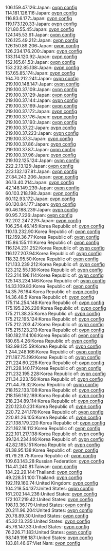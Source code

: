 106.159.47.126:Japan: [ovpn config](vpn/106_159_47_126.ovpn)  
114.181.126.116:Japan: [ovpn config](vpn/114_181_126_116.ovpn)  
116.83.6.177:Japan: [ovpn config](vpn/116_83_6_177.ovpn)  
119.173.120.33:Japan: [ovpn config](vpn/119_173_120_33.ovpn)  
121.80.55.45:Japan: [ovpn config](vpn/121_80_55_45.ovpn)  
124.145.53.61:Japan: [ovpn config](vpn/124_145_53_61.ovpn)  
126.125.49.212:Japan: [ovpn config](vpn/126_125_49_212.ovpn)  
126.150.89.206:Japan: [ovpn config](vpn/126_150_89_206.ovpn)  
126.234.176.200:Japan: [ovpn config](vpn/126_234_176_200.ovpn)  
133.114.120.92:Japan: [ovpn config](vpn/133_114_120_92.ovpn)  
152.165.61.53:Japan: [ovpn config](vpn/152_165_61_53.ovpn)  
153.232.85.138:Japan: [ovpn config](vpn/153_232_85_138.ovpn)  
157.65.85.174:Japan: [ovpn config](vpn/157_65_85_174.ovpn)  
164.70.212.241:Japan: [ovpn config](vpn/164_70_212_241.ovpn)  
219.100.148.147:Japan: [ovpn config](vpn/219_100_148_147.ovpn)  
219.100.37.109:Japan: [ovpn config](vpn/219_100_37_109.ovpn)  
219.100.37.129:Japan: [ovpn config](vpn/219_100_37_129.ovpn)  
219.100.37.144:Japan: [ovpn config](vpn/219_100_37_144.ovpn)  
219.100.37.169:Japan: [ovpn config](vpn/219_100_37_169.ovpn)  
219.100.37.172:Japan: [ovpn config](vpn/219_100_37_172.ovpn)  
219.100.37.176:Japan: [ovpn config](vpn/219_100_37_176.ovpn)  
219.100.37.193:Japan: [ovpn config](vpn/219_100_37_193.ovpn)  
219.100.37.22:Japan: [ovpn config](vpn/219_100_37_22.ovpn)  
219.100.37.223:Japan: [ovpn config](vpn/219_100_37_223.ovpn)  
219.100.37.3:Japan: [ovpn config](vpn/219_100_37_3.ovpn)  
219.100.37.86:Japan: [ovpn config](vpn/219_100_37_86.ovpn)  
219.100.37.87:Japan: [ovpn config](vpn/219_100_37_87.ovpn)  
219.100.37.96:Japan: [ovpn config](vpn/219_100_37_96.ovpn)  
219.102.125.124:Japan: [ovpn config](vpn/219_102_125_124.ovpn)  
222.2.13.125:Japan: [ovpn config](vpn/222_2_13_125.ovpn)  
223.132.137.81:Japan: [ovpn config](vpn/223_132_137_81.ovpn)  
27.84.243.206:Japan: [ovpn config](vpn/27_84_243_206.ovpn)  
36.13.40.214:Japan: [ovpn config](vpn/36_13_40_214.ovpn)  
42.148.149.239:Japan: [ovpn config](vpn/42_148_149_239.ovpn)  
60.103.218.198:Japan: [ovpn config](vpn/60_103_218_198.ovpn)  
60.112.93.172:Japan: [ovpn config](vpn/60_112_93_172.ovpn)  
60.120.84.177:Japan: [ovpn config](vpn/60_120_84_177.ovpn)  
60.46.188.239:Japan: [ovpn config](vpn/60_46_188_239.ovpn)  
60.95.7.226:Japan: [ovpn config](vpn/60_95_7_226.ovpn)  
92.202.247.229:Japan: [ovpn config](vpn/92_202_247_229.ovpn)  
106.254.46.145:Korea Republic of: [ovpn config](vpn/106_254_46_145.ovpn)  
110.13.232.90:Korea Republic of: [ovpn config](vpn/110_13_232_90.ovpn)  
112.159.36.77:Korea Republic of: [ovpn config](vpn/112_159_36_77.ovpn)  
115.86.155.111:Korea Republic of: [ovpn config](vpn/115_86_155_111.ovpn)  
116.124.231.252:Korea Republic of: [ovpn config](vpn/116_124_231_252.ovpn)  
116.127.207.94:Korea Republic of: [ovpn config](vpn/116_127_207_94.ovpn)  
118.32.95.50:Korea Republic of: [ovpn config](vpn/118_32_95_50.ovpn)  
121.133.239.212:Korea Republic of: [ovpn config](vpn/121_133_239_212.ovpn)  
123.212.55.138:Korea Republic of: [ovpn config](vpn/123_212_55_138.ovpn)  
123.214.196.114:Korea Republic of: [ovpn config](vpn/123_214_196_114.ovpn)  
125.143.234.146:Korea Republic of: [ovpn config](vpn/125_143_234_146.ovpn)  
14.33.109.83:Korea Republic of: [ovpn config](vpn/14_33_109_83.ovpn)  
14.35.76.164:Korea Republic of: [ovpn config](vpn/14_35_76_164.ovpn)  
14.36.48.5:Korea Republic of: [ovpn config](vpn/14_36_48_5.ovpn)  
175.114.254.148:Korea Republic of: [ovpn config](vpn/175_114_254_148.ovpn)  
175.195.226.226:Korea Republic of: [ovpn config](vpn/175_195_226_226.ovpn)  
175.211.38.35:Korea Republic of: [ovpn config](vpn/175_211_38_35.ovpn)  
175.212.195.124:Korea Republic of: [ovpn config](vpn/175_212_195_124.ovpn)  
175.212.203.47:Korea Republic of: [ovpn config](vpn/175_212_203_47.ovpn)  
175.215.123.213:Korea Republic of: [ovpn config](vpn/175_215_123_213.ovpn)  
180.182.114.106:Korea Republic of: [ovpn config](vpn/180_182_114_106.ovpn)  
180.65.4.26:Korea Republic of: [ovpn config](vpn/180_65_4_26.ovpn)  
183.99.125.59:Korea Republic of: [ovpn config](vpn/183_99_125_59.ovpn)  
1.244.248.166:Korea Republic of: [ovpn config](vpn/1_244_248_166.ovpn)  
211.187.75.199:Korea Republic of: [ovpn config](vpn/211_187_75_199.ovpn)  
211.224.60.228:Korea Republic of: [ovpn config](vpn/211_224_60_228.ovpn)  
211.228.140.17:Korea Republic of: [ovpn config](vpn/211_228_140_17.ovpn)  
211.232.195.228:Korea Republic of: [ovpn config](vpn/211_232_195_228.ovpn)  
211.34.223.156:Korea Republic of: [ovpn config](vpn/211_34_223_156.ovpn)  
211.44.79.32:Korea Republic of: [ovpn config](vpn/211_44_79_32.ovpn)  
218.152.133.108:Korea Republic of: [ovpn config](vpn/218_152_133_108.ovpn)  
218.156.162.189:Korea Republic of: [ovpn config](vpn/218_156_162_189.ovpn)  
218.234.89.114:Korea Republic of: [ovpn config](vpn/218_234_89_114.ovpn)  
220.123.0.231:Korea Republic of: [ovpn config](vpn/220_123_0_231.ovpn)  
220.72.241.178:Korea Republic of: [ovpn config](vpn/220_72_241_178.ovpn)  
220.81.26.105:Korea Republic of: [ovpn config](vpn/220_81_26_105.ovpn)  
221.138.179.220:Korea Republic of: [ovpn config](vpn/221_138_179_220.ovpn)  
221.162.16.112:Korea Republic of: [ovpn config](vpn/221_162_16_112.ovpn)  
222.101.217.138:Korea Republic of: [ovpn config](vpn/222_101_217_138.ovpn)  
39.124.234.146:Korea Republic of: [ovpn config](vpn/39_124_234_146.ovpn)  
42.82.185.151:Korea Republic of: [ovpn config](vpn/42_82_185_151.ovpn)  
61.38.95.138:Korea Republic of: [ovpn config](vpn/61_38_95_138.ovpn)  
61.79.29.75:Korea Republic of: [ovpn config](vpn/61_79_29_75.ovpn)  
109.63.143.28:Russian Federation: [ovpn config](vpn/109_63_143_28.ovpn)  
114.41.240.81:Taiwan: [ovpn config](vpn/114_41_240_81.ovpn)  
184.22.29.144:Thailand: [ovpn config](vpn/184_22_29_144.ovpn)  
49.228.51.100:Thailand: [ovpn config](vpn/49_228_51_100.ovpn)  
192.119.160.74:United Kingdom: [ovpn config](vpn/192_119_160_74.ovpn)  
104.218.54.137:United States: [ovpn config](vpn/104_218_54_137.ovpn)  
161.202.144.236:United States: [ovpn config](vpn/161_202_144_236.ovpn)  
172.107.219.42:United States: [ovpn config](vpn/172_107_219_42.ovpn)  
198.13.36.179:United States: [ovpn config](vpn/198_13_36_179.ovpn)  
20.211.96.204:United States: [ovpn config](vpn/20_211_96_204.ovpn)  
20.78.89.30:United States: [ovpn config](vpn/20_78_89_30.ovpn)  
45.32.13.235:United States: [ovpn config](vpn/45_32_13_235.ovpn)  
45.76.147.33:United States: [ovpn config](vpn/45_76_147_33.ovpn)  
76.226.71.183:United States: [ovpn config](vpn/76_226_71_183.ovpn)  
98.149.198.187:United States: [ovpn config](vpn/98_149_198_187.ovpn)  
183.81.46.67:Viet Nam: [ovpn config](vpn/183_81_46_67.ovpn)  
